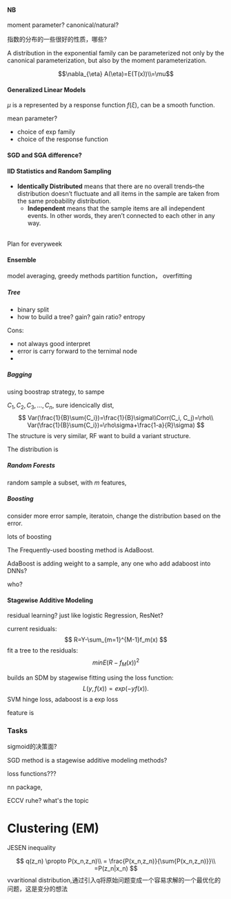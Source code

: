 #### NB

moment parameter? canonical/natural?

指数的分布的一些很好的性质，哪些?

A distribution in the exponential family can be parameterized not only by     the canonical
parameterization, but also by     the moment parameterization.



$$\nabla_{\eta} A(\eta)=E(T(x))\\=\mu$$

#### Generalized Linear Models

$\mu$ is a represented by a response function $f(\xi)$, can be a smooth function.

mean parameter?

- choice of exp family
- choice of the response function

#### SGD and SGA difference?





#### IID Statistics and Random Sampling	

- **Identically Distributed** means that there are no overall trends–the distribution doesn’t fluctuate and all items in the sample are taken from the same probability distribution.
   - **Independent** means that the sample items are all independent events. In other words, they aren’t connected to each other in any way.	
    ​	

Plan for everyweek

#### Ensemble

model averaging, greedy methods partition function， overfitting

##### Tree

- binary split
- how to build a tree? gain? gain ratio? entropy 

Cons:

- not always good interpret
- error is carry forward to the ternimal node
- ​



##### Bagging

using boostrap strategy, to sampe

$C_1, C_2, C_3,…, C_n$, sure idencically dist,
$$
Var(\frac{1}{B}\sum{C_i})=\frac{1}{B}\sigma\\Corr(C_i, C_j)=\rho\\ Var(\frac{1}{B}\sum{C_i})=\rho\sigma+\frac{1-a}{R}\sigma)
$$
The structure is very similar, RF want to build a variant structure.

The distribution is 

##### Random Forests

random sample a subset, with $m$ features, 

##### Boosting

consider more error sample, iteratoin, change the distribution based on the error.

lots of boosting

The Frequently-used boosting method is AdaBoost.

AdaBoost is adding weight to a sample, any one who add adaboost into DNNs?

who?



#### Stagewise Additive Modeling 

residual learning? just like logistic Regression, ResNet?

current residuals:
$$
R=Y-\sum_{m=1}^{M-1}f_m(x)
$$
fit a tree to the residuals:
$$
min    E(R-f_M(x))^2
$$


builds an SDM by stagewise fitting using the loss function: 
$$
L(y,f(x))=exp(-yf(x)).
$$
SVM hinge loss, adaboost is a exp loss



feature is 

### Tasks

sigmoid的决策面?

SGD method is a stagewise additive modeling methods?

loss functions???

nn package,



ECCV ruhe? what's the topic 



# Clustering (EM)

JESEN inequality


$$
q(z_n) \propto P(x_n,z_n)\\
= \frac{P(x_n,z_n)}{\sum{P(x_n,z_n)}}\\
=P(z_n|x_n)
$$
vvaritional distribution,通过引入q将原始问题变成一个容易求解的一个最优化的问题，这是变分的想法